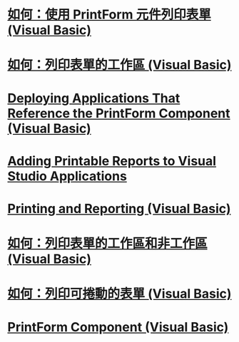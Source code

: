 # [如何：使用 PrintForm 元件列印表單 (Visual Basic)](how-to-print-a-form-by-using-the-printform-component.md)
# [如何：列印表單的工作區 (Visual Basic)](how-to-print-the-client-area-of-a-form.md)
# [Deploying Applications That Reference the PrintForm Component (Visual Basic)](deploying-applications-that-reference-the-printform-component.md)
# [Adding Printable Reports to Visual Studio Applications](adding-printable-reports-to-visual-studio-applications.md)
# [Printing and Reporting (Visual Basic)](printing-and-reporting.md)
# [如何：列印表單的工作區和非工作區 (Visual Basic)](how-to-print-client-and-non-client-areas-of-a-form.md)
# [如何：列印可捲動的表單 (Visual Basic)](how-to-print-a-scrollable-form.md)
# [PrintForm Component (Visual Basic)](printform-component.md)
